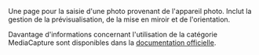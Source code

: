 ﻿Une page pour la saisie d'une photo provenant de l'appareil photo. Inclut la gestion de la prévisualisation, de la mise en miroir et de l'orientation.

Davantage d'informations concernant l'utilisation de la catégorie MediaCapture sont disponibles dans la [documentation officielle](https://docs.microsoft.com/en-us/uwp/api/windows.media.capture.mediacapture).